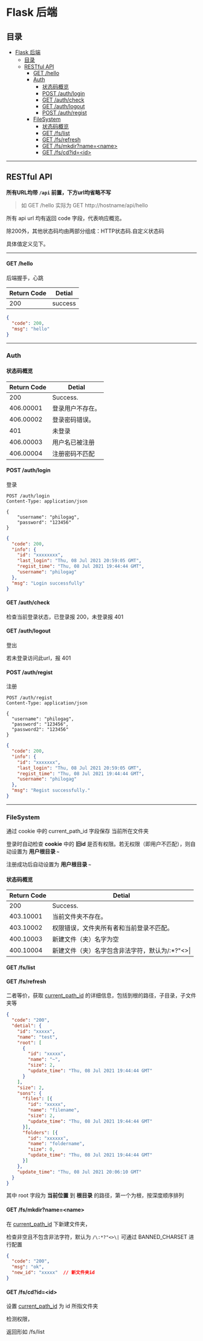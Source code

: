 # Flask 后端

## 目录

- [Flask 后端](#flask-后端)
    - [目录](#目录)
    - [RESTful API](#restful-api)
        - [GET /hello](#get-hello)
        - [Auth](#auth)
            - [状态码概览](#状态码概览)
            - [POST /auth/login](#post-authlogin)
            - [GET /auth/check](#get-authcheck)
            - [GET /auth/logout](#get-authlogout)
            - [POST /auth/regist](#post-authregist)
        - [FileSystem](#filesystem)
            - [状态码概览](#状态码概览-1)
            - [GET /fs/list](#get-fslist)
            - [GET /fs/refresh](#get-fsrefresh)
            - [GET /fs/mkdir?name=\<name\>](#get-fsmkdirnamename)
            - [GET /fs/cd?id=\<id\>](#get-fscdidid)

---

## RESTful API

**所有URL均带 `/api` 前置，下方url均省略不写**

> 如 GET /hello 实际为 GET http://hostname/api/hello

所有 api url 均有返回 code 字段，代表响应概览。

除200外，其他状态码均由两部分组成：HTTP状态码.自定义状态码

具体值定义见下。

---

#### GET /hello

后端握手，心跳

| Return Code | Detial  |
| ----------- | ------- |
| 200         | success |

```json
{
  "code": 200,
  "msg": "hello"
}
```

---

### Auth

#### 状态码概览

| Return Code | Detial           |
| ----------- | ---------------- |
| 200         | Success.         |
| 406.00001   | 登录用户不存在。 |
| 406.00002   | 登录密码错误。   |
| 401         | 未登录           |
| 406.00003   | 用户名已被注册   |
| 406.00004   | 注册密码不匹配   |

#### POST /auth/login

登录
```http
POST /auth/login
Content-Type: application/json

{
    "username": "philogag",
    "password": "123456"
}
```

```json
{
  "code": 200,
  "info": {
    "id": "xxxxxxxx",
    "last_login": "Thu, 08 Jul 2021 20:59:05 GMT",
    "regist_time": "Thu, 08 Jul 2021 19:44:44 GMT",
    "username": "philogag"
  },
  "msg": "Login successfully"
}
```

#### GET /auth/check

检查当前登录状态，已登录报 200，未登录报 401

#### GET /auth/logout

登出

若未登录访问此url，报 401

#### POST /auth/regist

注册

```http
POST /auth/regist
Content-Type: application/json

{
  "username": "philogag",
  "password": "123456",
  "password2": "123456"
}
```

```json
{
  "code": 200,
  "info": {
    "id": "xxxxxxx",
    "last_login": "Thu, 08 Jul 2021 20:59:05 GMT",
    "regist_time": "Thu, 08 Jul 2021 19:44:44 GMT",
    "username": "philogag"
  },
  "msg": "Regist successfully."
}
```

---

### FileSystem

通过 cookie 中的 <t id="current_path_id">current_path_id</t>  字段保存 当前所在文件夹

登录时自动检查 **cookie** 中的 **旧id** 是否有权限。若无权限（即用户不匹配），则自动设置为 **用户根目录 `~`**

注册成功后自动设置为 **用户根目录 `~`**

#### 状态码概览

| Return Code | Detial                                           |
| ----------- | ------------------------------------------------ |
| 200         | Success.                                         |
| 403.10001   | 当前文件夹不存在。                               |
| 403.10002   | 权限错误，文件夹所有者和当前登录不匹配。         |
| 400.10003   | 新建文件（夹）名字为空                           |
| 400.10004   | 新建文件（夹）名字包含非法字符，默认为/\:*?"<>\| |





#### GET /fs/list

#### GET /fs/refresh

二者等价，获取 <a href="#current_path_id">current_path_id</a> 的详细信息，包括到根的路径，子目录，子文件夹等

```json
{
  "code": "200",
  "detial": {
    "id": "xxxxx",
    "name": "test",
    "root": [
      {
        "id": "xxxxx",
        "name": "~",
        "size": 2,
        "update_time": "Thu, 08 Jul 2021 19:44:44 GMT"
      }
    ],
    "size": 2,
    "sons": {
      "files": [{
        "id": "xxxxx",
        "name": "filename",
        "size": 2,
        "update_time": "Thu, 08 Jul 2021 19:44:44 GMT"
      }],
      "folders": [{
        "id": "xxxxxx",
        "name": "foldername",
        "size": 0,
        "update_time": "Thu, 08 Jul 2021 19:44:44 GMT"
      }]
    },
    "update_time": "Thu, 08 Jul 2021 20:06:10 GMT"
  }
}
```

其中 root 字段为 **当前位置** 到 **根目录** 的路径，第一个为根，按深度顺序排列



#### GET /fs/mkdir?name=\<name\>

在 <a href="#current_path_id">current_path_id</a> 下新建文件夹，

检查非空且不包含非法字符，默认为 `/\:*?"<>\|` 
可通过 BANNED_CHARSET 进行配置

```json
{
  "code": "200",
  "msg": "ok",
  "new_id": "xxxxx"  // 新文件夹id
}
```



#### GET /fs/cd?id=\<id\>

设置 <a href="#current_path_id">current_path_id</a> 为 id 所指文件夹

检测权限，

返回形如 /fs/list

